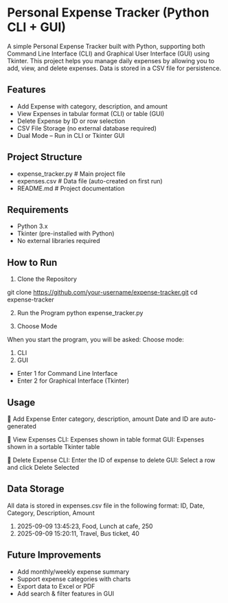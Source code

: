 # Personal Expense Tracker (Python CLI + GUI)

A simple Personal Expense Tracker built with Python, supporting both Command Line Interface (CLI) and Graphical User Interface (GUI) using Tkinter.
This project helps you manage daily expenses by allowing you to add, view, and delete expenses. Data is stored in a CSV file for persistence.

## Features

* Add Expense with category, description, and amount
* View Expenses in tabular format (CLI) or table (GUI)
* Delete Expense by ID or row selection
* CSV File Storage (no external database required)
* Dual Mode – Run in CLI or Tkinter GUI

## Project Structure
- expense_tracker.py     # Main project file
- expenses.csv           # Data file (auto-created on first run)
- README.md              # Project documentation

## Requirements

* Python 3.x
* Tkinter (pre-installed with Python)
* No external libraries required

## How to Run
1. Clone the Repository

git clone https://github.com/your-username/expense-tracker.git
cd expense-tracker

2. Run the Program
python expense_tracker.py

3. Choose Mode

When you start the program, you will be asked:
Choose mode:
1. CLI
2. GUI


* Enter 1 for Command Line Interface
* Enter 2 for Graphical Interface (Tkinter)

## Usage
🔹 Add Expense
Enter category, description, amount
Date and ID are auto-generated

🔹 View Expenses
CLI: Expenses shown in table format
GUI: Expenses shown in a sortable Tkinter table

🔹 Delete Expense
CLI: Enter the ID of expense to delete
GUI: Select a row and click Delete Selected

## Data Storage
All data is stored in expenses.csv file in the following format:
ID, Date, Category, Description, Amount
1. 2025-09-09 13:45:23, Food, Lunch at cafe, 250
2. 2025-09-09 15:20:11, Travel, Bus ticket, 40

## Future Improvements
* Add monthly/weekly expense summary
* Support expense categories with charts
* Export data to Excel or PDF
* Add search & filter features in GUI

